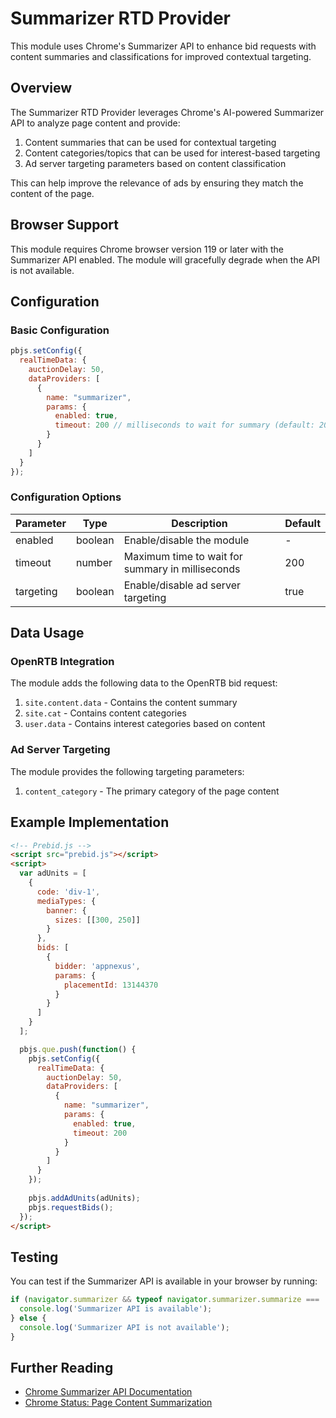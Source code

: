 # Summarizer RTD Provider

This module uses Chrome's Summarizer API to enhance bid requests with content summaries and classifications for improved contextual targeting.

## Overview

The Summarizer RTD Provider leverages Chrome's AI-powered Summarizer API to analyze page content and provide:

1. Content summaries that can be used for contextual targeting
2. Content categories/topics that can be used for interest-based targeting
3. Ad server targeting parameters based on content classification

This can help improve the relevance of ads by ensuring they match the content of the page.

## Browser Support

This module requires Chrome browser version 119 or later with the Summarizer API enabled. The module will gracefully degrade when the API is not available.

## Configuration

### Basic Configuration

```javascript
pbjs.setConfig({
  realTimeData: {
    auctionDelay: 50,
    dataProviders: [
      {
        name: "summarizer",
        params: {
          enabled: true,
          timeout: 200 // milliseconds to wait for summary (default: 200)
        }
      }
    ]
  }
});
```

### Configuration Options

| Parameter | Type | Description | Default |
|-----------|------|-------------|---------|
| enabled | boolean | Enable/disable the module | - |
| timeout | number | Maximum time to wait for summary in milliseconds | 200 |
| targeting | boolean | Enable/disable ad server targeting | true |

## Data Usage

### OpenRTB Integration

The module adds the following data to the OpenRTB bid request:

1. `site.content.data` - Contains the content summary
2. `site.cat` - Contains content categories
3. `user.data` - Contains interest categories based on content

### Ad Server Targeting

The module provides the following targeting parameters:

1. `content_category` - The primary category of the page content

## Example Implementation

```html
<!-- Prebid.js -->
<script src="prebid.js"></script>
<script>
  var adUnits = [
    {
      code: 'div-1',
      mediaTypes: {
        banner: {
          sizes: [[300, 250]]
        }
      },
      bids: [
        {
          bidder: 'appnexus',
          params: {
            placementId: 13144370
          }
        }
      ]
    }
  ];

  pbjs.que.push(function() {
    pbjs.setConfig({
      realTimeData: {
        auctionDelay: 50,
        dataProviders: [
          {
            name: "summarizer",
            params: {
              enabled: true,
              timeout: 200
            }
          }
        ]
      }
    });
    
    pbjs.addAdUnits(adUnits);
    pbjs.requestBids();
  });
</script>
```

## Testing

You can test if the Summarizer API is available in your browser by running:

```javascript
if (navigator.summarizer && typeof navigator.summarizer.summarize === 'function') {
  console.log('Summarizer API is available');
} else {
  console.log('Summarizer API is not available');
}
```

## Further Reading

- [Chrome Summarizer API Documentation](https://developer.chrome.com/docs/ai/summarizer-api)
- [Chrome Status: Page Content Summarization](https://chromestatus.com/feature/5193953788559360)
